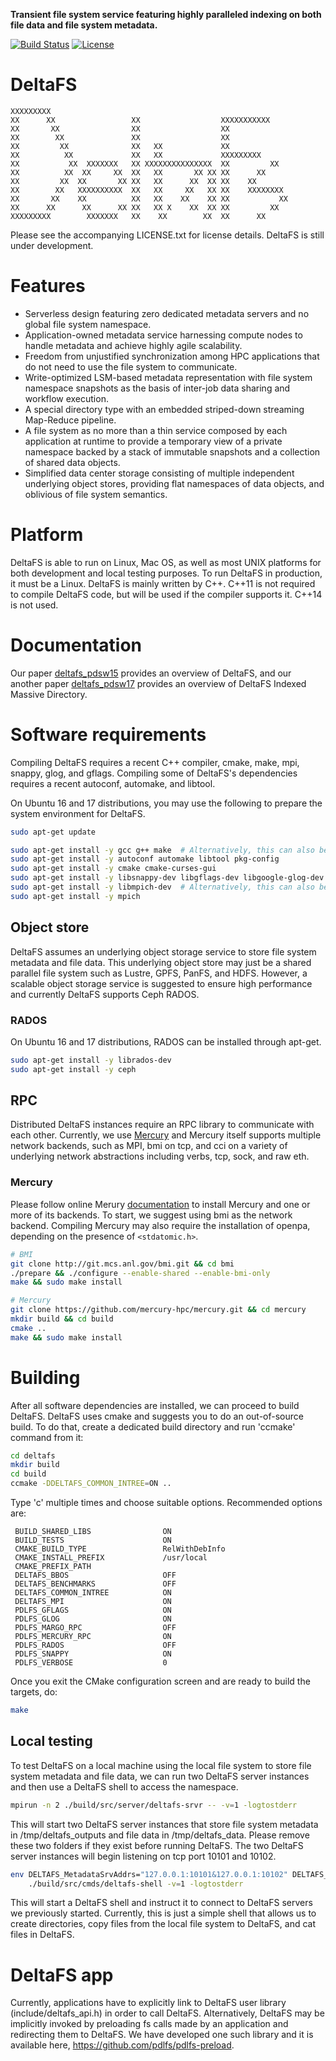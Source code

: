 **Transient file system service featuring highly paralleled indexing on both file data and file system metadata.**

[![Build Status](https://travis-ci.org/pdlfs/deltafs.svg?branch=master)](https://travis-ci.org/pdlfs/deltafs)
[![License](https://img.shields.io/badge/license-New%20BSD-blue.svg)](LICENSE.txt)

DeltaFS
=======

```
XXXXXXXXX
XX      XX                 XX                  XXXXXXXXXXX
XX       XX                XX                  XX
XX        XX               XX                  XX
XX         XX              XX   XX             XX
XX          XX             XX   XX             XXXXXXXXX
XX           XX  XXXXXXX   XX XXXXXXXXXXXXXXX  XX         XX
XX          XX  XX     XX  XX   XX       XX XX XX      XX
XX         XX  XX       XX XX   XX      XX  XX XX    XX
XX        XX   XXXXXXXXXX  XX   XX     XX   XX XX    XXXXXXXX
XX       XX    XX          XX   XX    XX    XX XX           XX
XX      XX      XX      XX XX   XX X    XX  XX XX         XX
XXXXXXXXX        XXXXXXX   XX    XX        XX  XX      XX
```

Please see the accompanying LICENSE.txt for license details. DeltaFS is still under development.

# Features
  * Serverless design featuring zero dedicated metadata servers and no global file system namespace.
  * Application-owned metadata service harnessing compute nodes to handle metadata and achieve highly agile scalability.
  * Freedom from unjustified synchronization among HPC applications that do not need to use the file system to communicate.
  * Write-optimized LSM-based metadata representation with file system namespace snapshots as the basis of inter-job data sharing and workflow execution.
  * A special directory type with an embedded striped-down streaming Map-Reduce pipeline.
  * A file system as no more than a thin service composed by each application at runtime to provide a temporary view of a private namespace backed by a stack of immutable snapshots and a collection of shared data objects.
  * Simplified data center storage consisting of multiple independent underlying object stores, providing flat namespaces of data objects, and oblivious of file system semantics.

# Platform

DeltaFS is able to run on Linux, Mac OS, as well as most UNIX platforms for both development and local testing purposes. To run DeltaFS in production, it must be a Linux. DeltaFS is mainly written by C++. C++11 is not required to compile DeltaFS code, but will be used if the compiler supports it. C++14 is not used.

# Documentation

Our paper [deltafs_pdsw15](http://www.cs.cmu.edu/~qingzhen/files/deltafs_pdsw15.pdf) provides an overview of DeltaFS, and our another paper [deltafs_pdsw17](http://www.cs.cmu.edu/~qingzhen/files/deltafs_pdsw17.pdf) provides an overview of DeltaFS Indexed Massive Directory.

# Software requirements

Compiling DeltaFS requires a recent C++ compiler, cmake, make, mpi, snappy, glog, and gflags. Compiling some of DeltaFS's dependencies requires a recent autoconf, automake, and libtool.

On Ubuntu 16 and 17 distributions, you may use the following to prepare the system environment for DeltaFS.

```bash
sudo apt-get update

sudo apt-get install -y gcc g++ make  # Alternatively, this can also be clang
sudo apt-get install -y autoconf automake libtool pkg-config
sudo apt-get install -y cmake cmake-curses-gui
sudo apt-get install -y libsnappy-dev libgflags-dev libgoogle-glog-dev
sudo apt-get install -y libmpich-dev  # Alternatively, this can also be libopenmpi-dev
sudo apt-get install -y mpich
```

## Object store

DeltaFS assumes an underlying object storage service to store file system metadata and file data. This underlying object store may just be a shared parallel file system such as Lustre, GPFS, PanFS, and HDFS. However, a scalable object storage service is suggested to ensure high performance and currently DeltaFS supports Ceph RADOS.

### RADOS

On Ubuntu 16 and 17 distributions, RADOS can be installed through apt-get.

```bash
sudo apt-get install -y librados-dev
sudo apt-get install -y ceph
```

## RPC

Distributed DeltaFS instances require an RPC library to communicate with each other. Currently, we use [Mercury](https://mercury-hpc.github.io/) and Mercury itself supports multiple network backends, such as MPI, bmi on tcp, and cci on a variety of underlying network abstractions including verbs, tcp, sock, and raw eth.

### Mercury

Please follow online Merury [documentation](https://github.com/mercury-hpc/mercury) to install Mercury and one or more of its backends. To start, we suggest using bmi as the network backend. Compiling Mercury may also require the installation of openpa, depending on the presence of `<stdatomic.h>`.

```bash
# BMI
git clone http://git.mcs.anl.gov/bmi.git && cd bmi
./prepare && ./configure --enable-shared --enable-bmi-only
make && sudo make install

# Mercury
git clone https://github.com/mercury-hpc/mercury.git && cd mercury
mkdir build && cd build
cmake ..
make && sudo make install
```

# Building

After all software dependencies are installed, we can proceed to build DeltaFS.
DeltaFS uses cmake and suggests you to do an out-of-source build. To do that, create a dedicated build directory and run 'ccmake' command from it:

```bash
cd deltafs
mkdir build
cd build
ccmake -DDELTAFS_COMMON_INTREE=ON ..
```

Type 'c' multiple times and choose suitable options. Recommended options are:

```
 BUILD_SHARED_LIBS                ON
 BUILD_TESTS                      ON
 CMAKE_BUILD_TYPE                 RelWithDebInfo
 CMAKE_INSTALL_PREFIX             /usr/local
 CMAKE_PREFIX_PATH
 DELTAFS_BBOS                     OFF
 DELTAFS_BENCHMARKS               OFF
 DELTAFS_COMMON_INTREE            ON
 DELTAFS_MPI                      ON
 PDLFS_GFLAGS                     ON
 PDLFS_GLOG                       ON
 PDLFS_MARGO_RPC                  OFF
 PDLFS_MERCURY_RPC                ON
 PDLFS_RADOS                      OFF
 PDLFS_SNAPPY                     ON
 PDLFS_VERBOSE                    0
```

Once you exit the CMake configuration screen and are ready to build the targets, do:

```bash
make
```

## Local testing

To test DeltaFS on a local machine using the local file system to store file system metadata and file data, we can run two DeltaFS server instances and then use a DeltaFS shell to access the namespace.

```bash
mpirun -n 2 ./build/src/server/deltafs-srvr -- -v=1 -logtostderr
```

This will start two DeltaFS server instances that store file system metadata in /tmp/deltafs_outputs and file data in /tmp/deltafs_data. Please remove these two folders if they exist before running DeltaFS. The two DeltaFS server instances will begin listening on tcp port 10101 and 10102.

```bash
env DELTAFS_MetadataSrvAddrs="127.0.0.1:10101&127.0.0.1:10102" DELTAFS_NumOfMetadataSrvs="2" \
    ./build/src/cmds/deltafs-shell -v=1 -logtostderr
```

This will start a DeltaFS shell and instruct it to connect to DeltaFS servers we previously started. Currently, this is just a simple shell that allows us to create directories, copy files from the local file system to DeltaFS, and cat files in DeltaFS.

# DeltaFS app

Currently, applications have to explicitly link to DeltaFS user library (include/deltafs_api.h) in order to call DeltaFS. Alternatively, DeltaFS may be implicitly invoked by preloading fs calls made by an application and redirecting them to DeltaFS. We have developed one such library and it is available here, https://github.com/pdlfs/pdlfs-preload.
